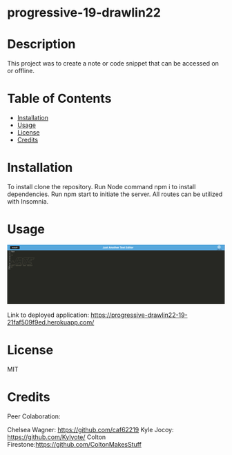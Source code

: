 # progressive-19-drawlin22

# Description
This project was to create a note or code snippet that can be accessed on or offline.

# Table of Contents
- [Installation](#installation)
- [Usage](#usage)
- [License](#license)
- [Credits](#credits)


# Installation

To install clone the repository. Run Node command npm i to install dependencies. Run npm start to initiate the server. All routes can be utilized with Insomnia.


# Usage
![Deployed Application](<Screenshot 2023-10-30 at 8.25.23 PM.png>)

Link to deployed application: https://progressive-drawlin22-19-21faf509f9ed.herokuapp.com/


# License
MIT


# Credits
Peer Colaboration:

Chelsea Wagner: https://github.com/caf62219
Kyle Jocoy: https://github.com/Kylyote/
Colton Firestone:https://github.com/ColtonMakesStuff